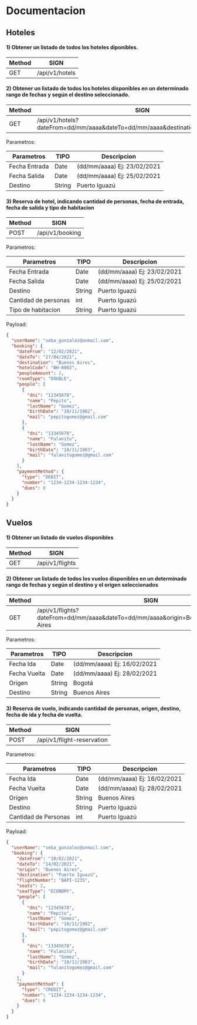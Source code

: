 # Documentacion

## Hoteles
#### 1) Obtener un listado de todos los hoteles diponibles.

| Method | SIGN           |
| ------ | -------------- |
|  GET   | /api/v1/hotels |


#### 2) Obtener un listado de todos los hoteles disponibles en un determinado rango de fechas y según el destino seleccionado.

| Method | SIGN                                                                            |
| ------ | ------------------------------------------------------------------------------  |
|  GET   | /api/v1/hotels?dateFrom=dd/mm/aaaa&dateTo=dd/mm/aaaa&destination=destinationName|

Parametros:

| Parametros    | TIPO           | Descripcion                |
| --------------| -------------- |----------------------------|
|  Fecha Entrada| Date           | (dd/mm/aaaa) Ej: 23/02/2021|
|  Fecha Salida | Date           | (dd/mm/aaaa) Ej: 25/02/2021|
|  Destino      | String         |  Puerto Iguazú             |


#### 3) Reserva de hotel, indicando cantidad de personas, fecha de entrada, fecha de salida y tipo de habitacion

| Method | SIGN           |
| ------ | -------------- |
|  POST  | /api/v1/booking|

Parametros:

| Parametros         | TIPO           | Descripcion                |
| -------------------| -------------- |----------------------------|
|  Fecha Entrada     | Date           | (dd/mm/aaaa) Ej: 23/02/2021|
|  Fecha Salida      | Date           | (dd/mm/aaaa) Ej: 25/02/2021|
|  Destino           | String         |  Puerto Iguazú             |
|Cantidad de personas| int            |  Puerto Iguazú             |
|Tipo de habitacion  | String         |  Puerto Iguazú             |

Payload:
```json
{
  "userName": "seba_gonzalez@unmail.com",
  "booking": {
    "dateFrom": "12/02/2021",
    "dateTo": "17/04/2021",
    "destination": "Buenos Aires",
    "hotelCode": "BH-0002",
    "peopleAmount": 2,
    "roomType": "DOUBLE",
    "people": [
      {
        "dni": "12345678",
        "name": "Pepito",
        "lastName": "Gomez",
        "birthDate": "10/11/1982",
        "mail": "pepitogomez@gmail.com"
      },
      {
        "dni": "13345678",
        "name": "Fulanito",
        "lastName": "Gomez",
        "birthDate": "10/11/1983",
        "mail": "fulanitogomez@gmail.com"
      }
    ],
    "paymentMethod": {
      "type": "DEBIT",
      "number": "1234-1234-1234-1234",
      "dues": 0
    }
  }
}
```

## Vuelos

#### 1) Obtener un listado de vuelos disponibles

| Method | SIGN           |
| ------ | -------------- |
|  GET   | /api/v1/flights|

#### 2) Obtener un listado de todos los vuelos disponibles en un determinado rango de fechas y según el destino y el origen seleccionados

| Method | SIGN                                                                                               |
| ------ | -------------------------------------------------------------------------------------------------  |
|  GET   | /api/v1/flights?dateFrom=dd/mm/aaaa&dateTo=dd/mm/aaaa&origin=Bogotá&destination=Buenos Aires|

Parametros:

| Parametros    | TIPO           | Descripcion                |
| --------------| -------------- |----------------------------|
|  Fecha Ida    | Date           | (dd/mm/aaaa) Ej: 16/02/2021|
|  Fecha Vuelta | Date           | (dd/mm/aaaa) Ej: 28/02/2021|
|  Origen       | String         |  Bogotá                    |
|  Destino      | String         |  Buenos Aires              |


#### 3) Reserva de vuelo, indicando cantidad de personas, origen, destino, fecha de ida y fecha de vuelta.

| Method | SIGN                      |
| ------ | ------------------------- |
|  POST  | /api/v1/flight-reservation|

Parametros:

| Parametros         | TIPO           | Descripcion                |
| --------------     | -------------- |----------------------------|
|  Fecha Ida         | Date           | (dd/mm/aaaa) Ej: 16/02/2021|
|  Fecha Vuelta      | Date           | (dd/mm/aaaa) Ej: 28/02/2021|
|  Origen            | String         |  Buenos Aires              |
|  Destino           | String         |  Puerto Iguazú             |
|Cantidad de Personas| int            |  Puerto Iguazú             |

Payload:
```json
{
  "userName": "seba_gonzalez@unmail.com",
  "booking": {
    "dateFrom": "10/02/2021",
    "dateTo": "14/02/2021",
    "origin": "Buenos Aires",
    "destination": "Puerto Iguazú",
    "flightNumber": "BAPI-1235",
    "seats": 2,
    "seatType": "ECONOMY",
    "people": [
      {
        "dni": "12345678",
        "name": "Pepito",
        "lastName": "Gomez",
        "birthDate": "10/11/1982",
        "mail": "pepitogomez@gmail.com"
      },
      {
        "dni": "13345678",
        "name": "Fulanito",
        "lastName": "Gomez",
        "birthDate": "10/11/1983",
        "mail": "fulanitogomez@gmail.com"
      }
    ],
    "paymentMethod": {
      "type": "CREDIT",
      "number": "1234-1234-1234-1234",
      "dues": 6
    }
  }
}
```

